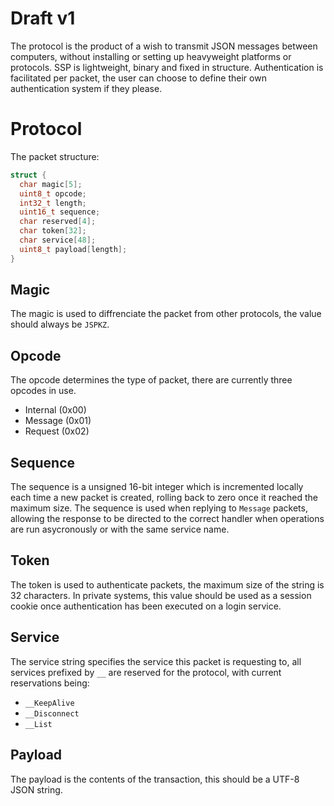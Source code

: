 # Draft v1

The protocol is the product of a wish to transmit JSON messages between computers, without installing or setting up heavyweight platforms or protocols. 
SSP is lightweight, binary and fixed in structure. Authentication is facilitated per packet, the user can choose to define their
own authentication system if they please.

# Protocol

The packet structure: 
```c
struct {
  char magic[5];
  uint8_t opcode;
  int32_t length;
  uint16_t sequence;
  char reserved[4];
  char token[32];
  char service[48];
  uint8_t payload[length];
}
```

## Magic

The magic is used to diffrenciate the packet from other protocols, the value should always be `JSPKZ`.

## Opcode

The opcode determines the type of packet, there are currently three opcodes in use.

* Internal (0x00)
* Message (0x01)
* Request (0x02)

## Sequence

The sequence is a unsigned 16-bit integer which is incremented locally each time a new packet is created, rolling back to zero once
it reached the maximum size. The sequence is used when replying to `Message` packets, allowing the response to be directed to the
correct handler when operations are run asycronously or with the same service name.

## Token

The token is used to authenticate packets, the maximum size of the string is 32 characters. In private systems, this value should
be used as a session cookie once authentication has been executed on a login service.

## Service

The service string specifies the service this packet is requesting to, all services prefixed by `__` are reserved for the protocol,
with current reservations being:

* `__KeepAlive`
* `__Disconnect`
* `__List`

## Payload

The payload is the contents of the transaction, this should be a UTF-8 JSON string.